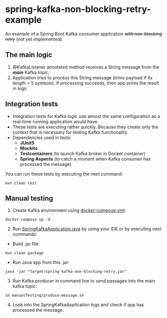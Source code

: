# spring-kafka-non-blocking-retry-example

An example of a Spring Boot Kafka consumer application ~~with non-blocking retry~~ (not yet implemented). 

## The main logic
1. @KafkaListener annotated method receives a String message from the ***main*** Kafka topic;
2. Application tries to process this String message (trims payload if its length > 5 symbols). If processing succeeds, then app prints the result in logs.
   
## Integration tests
- Integration tests for Kafka logic use almost the same configuration as a real-time running application would have. 
- These tests are executing rather quickly. Because they create only the context that is necessary for testing Kafka functionality.
- Dependencies used in tests:
  - **JUnit5** 
  - **Mockito**
  - **Testcontainers** (to launch Kafka broker in Docker container)
  - **Spring Aspects** (to catch a moment when Kafka consumer has processed the message)

You can run these tests by executing the next command:
```shell
mvn clean test
```
## Manual testing
1) Create Kafka environment using [docker-compose.yml](docker-compose.yml):
  ```shell
  docker-compose up -d
  ```
2) Run [SpringKafkaApplication.java](src/main/java/com/enbirr/springkafkaretry/SpringKafkaApplication.java) by using your IDE or by executing next commands:
- Build .jar file:
```shell
mvn clean package 
```
- Run Java app from this .jar:
```shell
java -jar "target/spring-kafka-non-blocking-retry.jar"
```
3) Run Kafka producer in command line to send passages into the main kafka topic:
```shell
sh manualTesting/produce-message.sh
```
4) Look into the SpringKafkaApplication logs and check if app has processed the message. 

